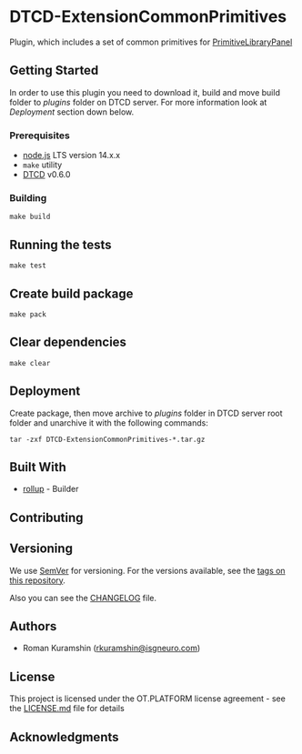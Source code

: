 # DTCD-ExtensionCommonPrimitives

Plugin, which includes a set of common primitives for [PrimitiveLibraryPanel](https://github.com/ISGNeuroTeam/DTCD-PrimitiveLibraryPanel)

## Getting Started

In order to use this plugin you need to download it, build and move build folder to _plugins_ folder on DTCD server. For more information look at _Deployment_ section down below.

### Prerequisites

- [node.js](https://nodejs.org/en/) LTS version 14.x.x
- `make` utility
- [DTCD](https://github.com/ISGNeuroTeam/DTCD) v0.6.0

### Building

```
make build
```

## Running the tests

```
make test
```

## Create build package

```
make pack
```

## Clear dependencies

```
make clear
```

## Deployment

Create package, then move archive to _plugins_ folder in DTCD server root folder and unarchive it with the following commands:

```
tar -zxf DTCD-ExtensionCommonPrimitives-*.tar.gz
```

## Built With

- [rollup](https://rollupjs.org/guide/en/) - Builder

## Contributing

## Versioning

We use [SemVer](http://semver.org/) for versioning. For the versions available, see the [tags on this repository](https://github.com/ISGNeuroTeam/DTCD-ExtensionCommonPrimitives/tags).

Also you can see the [CHANGELOG](CHANGELOG.md) file.

## Authors

- Roman Kuramshin (rkuramshin@isgneuro.com)

## License

This project is licensed under the OT.PLATFORM license agreement - see the [LICENSE.md](LICENSE.md) file for details

## Acknowledgments
